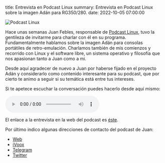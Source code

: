 title: Entrevista en Podcast Linux
summary: Entrevista en Podcast Linux sobre la imagen Adán para RG350/280.
date: 2022-10-05 07:00:00

![Podcast Linux](/images/posts/2022-10-05_entrevista_podcast_linux/logo-plano.png)

Hace unas semanas Juan Febles, responsable de [Podcast Linux](https://podcastlinux.com/), tuvo la gentileza de invitarme para charlar con él en su programa. Fundamentalmente hablamos sobre la imagen Adán para consolas portátiles de retro-emulación. Charlamos también de mis comienzos y recorrido con Linux y el software libre, un sistema operativo y filosofía que nos apasionan tanto a Juan como a mi.

Desde aquí agradecer de nuevo a Juan por haberse fijado en el proyecto Adán y considerarlo como contenido interesante para su podcast, que por cierto te animo a seguir si su temática está entre tus intereses.

<!-- more -->

Si te apetece escuchar la conversación puedes hacerlo desde aquí mismo:

<audio controls="">
  <source src="https://archive.org/download/podcast_linux/PL166.ogg" type="audio/ogg">
  <source src="https://archive.org/download/podcast_linux/PL166.mp3" type="audio/mpeg">
</audio>

El enlace a la entrevista en la web del podcast es [éste](https://podcastlinux.com/posts/podcastlinux/166-Podcast-Linux/).

Por último indico algunas direcciones de contacto del podcast de Juan:

* [Web](https://podcastlinux.com/)
* [iVoox](https://www.ivoox.com/podcast-podcast-linux_sq_f1297890_1.html)
* [Telegram](https://t.me/podcastlinux)
* [Twitter](https://twitter.com/podcastlinux)